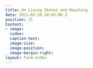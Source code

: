 ```yaml
---
title: On Living Stones and Reaching
date: 2021-02-20 10:45:00 Z
position: 21
Content:
- image: 
  video: 
  caption-text: 
  image-size: 
  image-position: 
  image-margin-right: 
layout: farm-index
---
```


